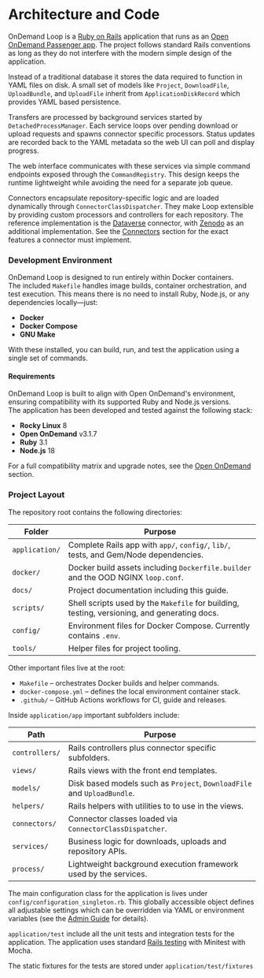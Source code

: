 # Architecture and Code

OnDemand Loop is a [Ruby on Rails](https://rubyonrails.org/) application that runs as an [Open OnDemand
Passenger app](https://osc.github.io/ood-documentation/latest/tutorials/tutorials-passenger-apps.html).
The project follows standard Rails conventions as long as they do
not interfere with the modern simple design of the application.

Instead of a traditional database it stores the data required to function in YAML files on disk.
A small set of models like `Project`, `DownloadFile`, `UploadBundle`, and `UploadFile` inherit from
`ApplicationDiskRecord` which provides YAML based persistence.

Transfers are processed by background services started by
`DetachedProcessManager`.  Each service loops over pending download or upload
requests and spawns connector specific processors.  Status updates are recorded
back to the YAML metadata so the web UI can poll and display progress.

The web interface communicates with these services via simple command endpoints
exposed through the `CommandRegistry`.  This design keeps the runtime
lightweight while avoiding the need for a separate job queue.

Connectors encapsulate repository-specific logic and are loaded dynamically
through `ConnectorClassDispatcher`. They make Loop extensible by providing
custom processors and controllers for each repository. The reference
implementation is the [Dataverse](https://dataverse.org) connector, with [Zenodo](https://zenodo.org) as an additional
implementation. See the [Connectors](connectors.md) section for the exact features a
connector must implement.

### Development Environment
OnDemand Loop is designed to run entirely within Docker containers.  
The included `Makefile` handles image builds, container orchestration, and test execution.
This means there is no need to install Ruby, Node.js, or any dependencies locally—just:

- **Docker**
- **Docker Compose**
- **GNU Make**

With these installed, you can build, run, and test the application using a single set of commands.

#### Requirements
OnDemand Loop is built to align with Open OnDemand's environment, ensuring compatibility with its supported Ruby and Node.js versions.  
The application has been developed and tested against the following stack:

- **Rocky Linux** 8
- **Open OnDemand** v3.1.7
- **Ruby** 3.1
- **Node.js** 18

For a full compatibility matrix and upgrade notes, see the [Open OnDemand](../ood) section.


### Project Layout
The repository root contains the following directories:

| Folder         | Purpose                                                                                      |
|----------------|----------------------------------------------------------------------------------------------|
| `application/` | Complete Rails app with `app/`, `config/`, `lib/`, tests, and Gem/Node dependencies.         |
| `docker/`      | Docker build assets including `Dockerfile.builder` and the OOD NGINX `loop.conf`.            |
| `docs/`        | Project documentation including this guide.                                                  |
| `scripts/`     | Shell scripts used by the `Makefile` for building, testing, versioning, and generating docs. |
| `config/`      | Environment files for Docker Compose. Currently contains `.env`.                             |
| `tools/`       | Helper files for project tooling.                                                            |

Other important files live at the root:

- `Makefile` – orchestrates Docker builds and helper commands.
- `docker-compose.yml` – defines the local environment container stack.
- `.github/` – GitHub Actions workflows for CI, guide and releases.

Inside `application/app` important subfolders include:

| Path           | Purpose                                                                 |
|----------------|-------------------------------------------------------------------------|
| `controllers/` | Rails controllers plus connector specific subfolders.                   |
| `views/`       | Rails views with the front end templates.                               |
| `models/`      | Disk based models such as `Project`, `DownloadFile` and `UploadBundle`. |
| `helpers/`     | Rails helpers with utilities to to use in the views.                    |
| `connectors/`  | Connector classes loaded via `ConnectorClassDispatcher`.                |
| `services/`    | Business logic for downloads, uploads and repository APIs.              |
| `process/`     | Lightweight background execution framework used by the services.        |

The main configuration class for the application is lives under `config/configuration_singleton.rb`.
This globally accessible object defines all adjustable settings which can be
overridden via YAML or environment variables (see the [Admin Guide](../../admin) for details).

`application/test` include all the unit tests and integration tests for the application.
The application uses standard [Rails testing](https://guides.rubyonrails.org/testing.html) with Minitest with Mocha.

The static fixtures for the tests are stored under `application/test/fixtures`
